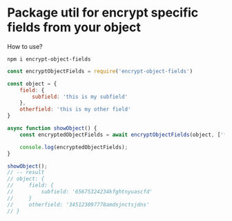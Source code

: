 # Package util for encrypt specific fields from your object

How to use?

```shell
npm i encrypt-object-fields
```

```js
const encryptObjectFields = require('encrypt-object-fields')

const object = {
    field: {
        subfield: 'this is my subfield'
    },
    otherfield: 'this is my other field'
}

async function showObject() {
    const encryptedObjectFields = await encryptObjectFields(object, ['field.subfield', 'otherfield']);

    console.log(encryptedObjectFields);
}

showObject();
// -- result
// object: {
//     field: {
//         subfield: '65675324234kfghtnyuascfd'
//     }
//     otherfield: '345123097778amdsjnctsjdns'
// }
```

